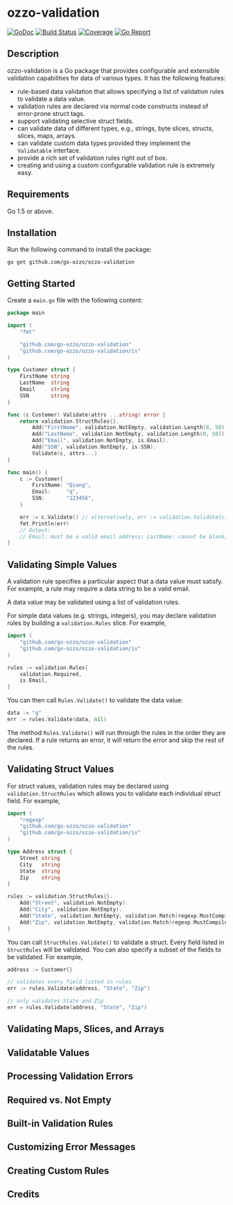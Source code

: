 # ozzo-validation

[![GoDoc](https://godoc.org/github.com/go-ozzo/ozzo-validation?status.png)](http://godoc.org/github.com/go-ozzo/ozzo-validation)
[![Build Status](https://travis-ci.org/go-ozzo/ozzo-validation.svg?branch=master)](https://travis-ci.org/go-ozzo/ozzo-validation)
[![Coverage](http://gocover.io/_badge/github.com/go-ozzo/ozzo-validation)](http://gocover.io/github.com/go-ozzo/ozzo-validation)
[![Go Report](http://goreportcard.com/badge/go-ozzo/ozzo-validation)](http://goreportcard.com/report/go-ozzo/ozzo-validation)


## Description

ozzo-validation is a Go package that provides configurable and extensible validation capabilities for data of
various types. It has the following features:

* rule-based data validation that allows specifying a list of validation rules to validate a data value.
* validation rules are declared via normal code constructs instead of error-prone struct tags.
* support validating selective struct fields.
* can validate data of different types, e.g., strings, byte slices, structs, slices, maps, arrays.
* can validate custom data types provided they implement the `Validatable` interface.
* provide a rich set of validation rules right out of box.
* creating and using a custom configurable validation rule is extremely easy.


## Requirements

Go 1.5 or above.

## Installation

Run the following command to install the package:

```
go get github.com/go-ozzo/ozzo-validation
```

## Getting Started

Create a `main.go` file with the following content:

```go
package main

import (
	"fmt"

	"github.com/go-ozzo/ozzo-validation"
	"github.com/go-ozzo/ozzo-validation/is"
)

type Customer struct {
	FirstName string
	LastName  string
	Email     string
	SSN       string
}

func (c Customer) Validate(attrs ...string) error {
	return validation.StructRules{}.
		Add("FirstName", validation.NotEmpty, validation.Length(0, 50)).
		Add("LastName", validation.NotEmpty, validation.Length(0, 50)).
		Add("Email", validation.NotEmpty, is.Email).
		Add("SSN", validation.NotEmpty, is.SSN).
		Validate(c, attrs...)
}

func main() {
	c := Customer{
		FirstName: "Qiang",
		Email:     "q",
		SSN:       "123456",
	}

	err := c.Validate() // alternatively, err := validation.Validate(c)
	fmt.Println(err)
	// Output:
	// Email: must be a valid email address; LastName: cannot be blank; SSN: must be a valid social security number.
}
```

## Validating Simple Values

A validation rule specifies a particular aspect that a data value must satisfy. For example, a rule may require
a data string to be a valid email.

A data value may be validated using a list of validation rules.

For simple data values (e.g. strings, integers), you may declare validation rules by building
a `validation.Rules` slice. For example,

```go
import (
	"github.com/go-ozzo/ozzo-validation"
	"github.com/go-ozzo/ozzo-validation/is"
)

rules := validation.Rules{
	validation.Required,
	is.Email,
}
```

You can then call `Rules.Validate()` to validate the data value:

```go
data := "q"
err := rules.Validate(data, nil)
```

The method `Rules.Validate()` will run through the rules in the order they are declared. If a rule returns an error,
it will return the error and skip the rest of the rules.

## Validating Struct Values

For struct values, validation rules may be declared using `validation.StructRules` which allows you to validate
each individual struct field. For example,

```go
import (
	"regexp"
	"github.com/go-ozzo/ozzo-validation"
	"github.com/go-ozzo/ozzo-validation/is"
)

type Address struct {
	Street string
	City   string
	State  string
	Zip    string
}

rules := validation.StructRules{}.
	Add("Street", validation.NotEmpty).
	Add("City", validation.NotEmpty).
	Add("State", validation.NotEmpty, validation.Match(regexp.MustCompile("^[A-Z]{2}$"))).
	Add("Zip", validation.NotEmpty, validation.Match(regexp.MustCompile("^[0-9]{5}$")))
}
```

You can call `StructRules.Validate()` to validate a struct. Every field listed in `StructRules` will
be validated. You can also specify a subset of the fields to be validated. For example,

```go
address := Customer{}

// validates every field listed in rules
err := rules.Validate(address, "State", "Zip")

// only validates State and Zip
err = rules.Validate(address, "State", "Zip")
```

## Validating Maps, Slices, and Arrays

## Validatable Values

## Processing Validation Errors

## Required vs. Not Empty

## Built-in Validation Rules

## Customizing Error Messages

## Creating Custom Rules

## Credits
